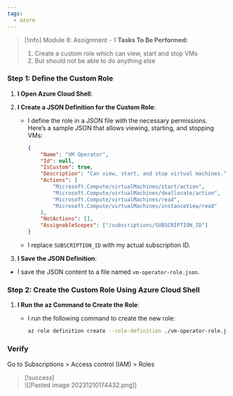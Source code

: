 ```yaml
---
tags:
  - azure
---
```

> [!info] Module 8: Assignment - 1
> **Tasks To Be Performed:** 
> 1. Create a custom role which can view, start and stop VMs 
> 2. But should not be able to do anything else




### Step 1: Define the Custom Role

1. **I Open Azure Cloud Shell**:

2. **I Create a JSON Definition for the Custom Role**:
    
    - I define the role in a JSON file with the necessary permissions. Here’s a sample JSON that allows viewing, starting, and stopping VMs:
		```json
		{
		    "Name": "VM Operator",
		    "Id": null,
		    "IsCustom": true,
		    "Description": "Can view, start, and stop virtual machines.",
		    "Actions": [
		        "Microsoft.Compute/virtualMachines/start/action",
		        "Microsoft.Compute/virtualMachines/deallocate/action",
		        "Microsoft.Compute/virtualMachines/read",
		        "Microsoft.Compute/virtualMachines/instanceView/read"
		    ],
		    "NotActions": [],
		    "AssignableScopes": ["/subscriptions/SUBSCRIPTION_ID"]
		}
		```
    - I replace `SUBSCRIPTION_ID` with my actual subscription ID. 

3. **I Save the JSON Definition**:

  - I save the JSON content to a file named `vm-operator-role.json`.


### Step 2: Create the Custom Role Using Azure Cloud Shell

1. **I Run the az Command to Create the Role**:
    
    - I run the following command to create the new role:
		```bash
		az role definition create --role-definition ./vm-operator-role.json
		```

### Verify
Go to Subscriptions > Access control (IAM) > Roles

> [!success]
> <br>![[Pasted image 20231210174432.png]]


